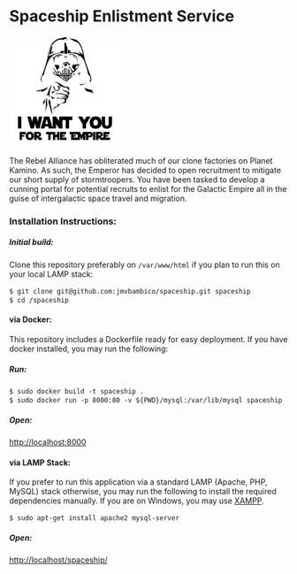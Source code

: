 # Spaceship Enlistment Service

![GitHub Logo](/splash.jpg)

The Rebel Alliance has obliterated much of our clone factories on Planet Kamino. As such, the Emperor has decided to open recruitment to mitigate our short supply of stormtroopers. You have been tasked to develop a cunning portal for potential recruits to enlist for the Galactic Empire all in the guise of intergalactic space travel and migration.

### Installation Instructions:

##### Initial build:
Clone this repository preferably on `/var/www/html` if you plan to run this on your local LAMP stack:
```
$ git clone git@github.com:jmvbambico/spaceship.git spaceship
$ cd /spaceship
```

#### via Docker:
This repository includes a Dockerfile ready for easy deployment. If you have docker installed, you may run the following:

##### Run:
```
$ sudo docker build -t spaceship .
$ sudo docker run -p 8000:80 -v ${PWD}/mysql:/var/lib/mysql spaceship
```

##### Open:
<http://localhost:8000>

#### via LAMP Stack:
If you prefer to run this application via a standard LAMP (Apache, PHP, MySQL) stack otherwise, you may run the following to install the required dependencies manually. If you are on Windows, you may use [XAMPP](https://www.apachefriends.org/index.html).
```
$ sudo apt-get install apache2 mysql-server
```

##### Open:
<http://localhost/spaceship/>